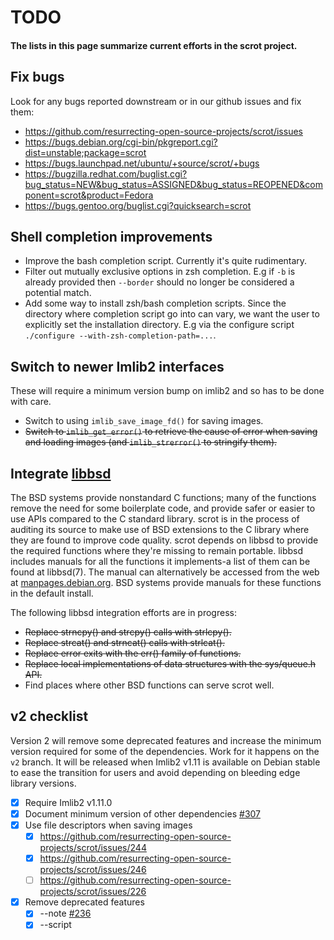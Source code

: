 # TODO

#### The lists in this page summarize current efforts in the scrot project.

## Fix bugs

Look for any bugs reported downstream or in our github issues and fix them:
- <https://github.com/resurrecting-open-source-projects/scrot/issues>
- <https://bugs.debian.org/cgi-bin/pkgreport.cgi?dist=unstable;package=scrot>
- <https://bugs.launchpad.net/ubuntu/+source/scrot/+bugs>
- <https://bugzilla.redhat.com/buglist.cgi?bug_status=NEW&bug_status=ASSIGNED&bug_status=REOPENED&component=scrot&product=Fedora>
- <https://bugs.gentoo.org/buglist.cgi?quicksearch=scrot>

## Shell completion improvements

- Improve the bash completion script. Currently it's quite rudimentary.
- Filter out mutually exclusive options in zsh completion. E.g if `-b` is
  already provided then `--border` should no longer be considered a potential
  match.
- Add some way to install zsh/bash completion scripts. Since the directory where
  completion script go into can vary, we want the user to explicitly set the
  installation directory. E.g via the configure script
  `./configure --with-zsh-completion-path=...`.

## Switch to newer Imlib2 interfaces

These will require a minimum version bump on imlib2 and so has to be done with
care.

- Switch to using `imlib_save_image_fd()` for saving images.
- ~~Switch to `imlib_get_error()` to retrieve the cause of error when saving and
  loading images (and `imlib_strerror()` to stringify them).~~

## Integrate [libbsd](https://libbsd.freedesktop.org/wiki/)

The BSD systems provide nonstandard C functions; many of the functions remove
the need for some boilerplate code, and provide safer or easier to use APIs
compared to the C standard library.
scrot is in the process of auditing its source to make use of BSD extensions
to the C library where they are found to improve code quality. scrot depends on
libbsd to provide the required functions where they're missing to remain
portable. libbsd includes manuals for all the functions it implements-a list of
them can be found at libbsd(7). The manual can alternatively be accessed from
the web at [manpages.debian.org](https://manpages.debian.org/unstable/libbsd-dev/libbsd.7.en.html).
BSD systems provide manuals for these functions in the default install.

The following libbsd integration efforts are in progress:
- ~~Replace strncpy() and strcpy() calls with strlcpy().~~
- ~~Replace strcat() and strncat() calls with strlcat().~~
- ~~Replace error exits with the err() family of functions.~~
- ~~Replace local implementations of data structures with the sys/queue.h API.~~
- Find places where other BSD functions can serve scrot well.

## v2 checklist

Version 2 will remove some deprecated features and increase the minimum version
required for some of the dependencies.
Work for it happens on the `v2` branch.
It will be released when Imlib2 v1.11 is available on Debian stable to ease the
transition for users and avoid depending on bleeding edge library versions.

- [x] Require Imlib2 v1.11.0
- [x] Document minimum version of other dependencies [#307](https://github.com/resurrecting-open-source-projects/scrot/issues/307)
- [x] Use file descriptors when saving images
  - [x] https://github.com/resurrecting-open-source-projects/scrot/issues/244
  - [x] https://github.com/resurrecting-open-source-projects/scrot/issues/246
  - [ ] https://github.com/resurrecting-open-source-projects/scrot/issues/226
- [x] Remove deprecated features
  - [x] --note  [#236](https://github.com/resurrecting-open-source-projects/scrot/issues/236)
  - [x] --script
